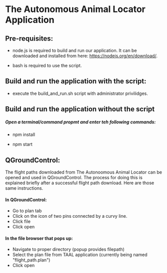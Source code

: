 # The Autonomous Animal Locator Application

## Pre-requisites:

   * node.js is required to build and run our application. It can be downloaded and installed from here: https://nodejs.org/en/download/.
   
   * bash is required to use the script.

## Build and run the application with the script:

   * execute the build_and_run.sh script with administrator privilidges.

## Build and run the application without the script
  ##### Open a terminal/command propmt and enter teh following commands:

   - npm install
   
   - npm start

## QGroundControl:

The flight paths downloaded from The Autonoomous Animal Locator can be opened and used in QGroundControl. The process for doing this is explained briefly after a successful flight path download. Here are those same instructions.  
   #### In QGroundControl:
   * Go to plan tab
   * Click on the icon of two pins connected by a curvy line.
   * Click file
   * Click open
    
   #### In the file browser that pops up:
   * Navigate to proper directory (popup provides filepath)
   * Select the plan file from TAAL application (currently being named "flight_path.plan")
   * Click open
      
